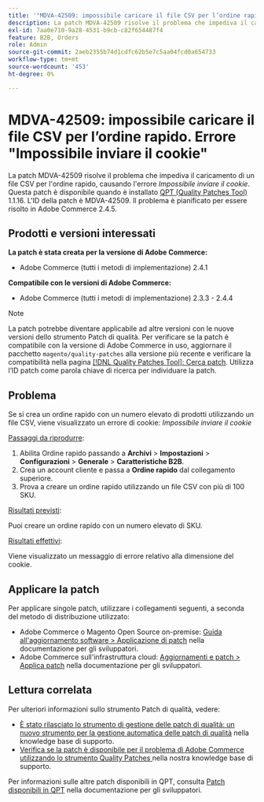 ```yaml
---
title: '"MDVA-42509: impossibile caricare il file CSV per l’ordine rapido. Errore "Impossibile inviare il cookie"'
description: La patch MDVA-42509 risolve il problema che impediva il caricamento di un file CSV per l'ordine rapido, causando l'errore *Impossibile inviare il cookie*. Questa patch è disponibile quando è installato [Quality Patches Tool (QPT)](/help/announcements/adobe-commerce-announcements/magento-quality-patches-released-new-tool-to-self-serve-quality-patches.md) 1.1.16. L'ID della patch è MDVA-42509. Il problema è pianificato per essere risolto in Adobe Commerce 2.4.5.
exl-id: 7aa0e710-9a28-4531-b9cb-c82f654487f4
feature: B2B, Orders
role: Admin
source-git-commit: 2aeb2355b74d1cdfc62b5e7c5aa04fcd0a654733
workflow-type: tm+mt
source-wordcount: '453'
ht-degree: 0%

---
```


# MDVA-42509: impossibile caricare il file CSV per l’ordine rapido. Errore &quot;Impossibile inviare il cookie&quot;

La patch MDVA-42509 risolve il problema che impediva il caricamento di un file CSV per l&#39;ordine rapido, causando l&#39;errore *Impossibile inviare il cookie*. Questa patch è disponibile quando è installato [QPT (Quality Patches Tool)](/help/announcements/adobe-commerce-announcements/magento-quality-patches-released-new-tool-to-self-serve-quality-patches.md) 1.1.16. L&#39;ID della patch è MDVA-42509. Il problema è pianificato per essere risolto in Adobe Commerce 2.4.5.

## Prodotti e versioni interessati

**La patch è stata creata per la versione di Adobe Commerce:**

* Adobe Commerce (tutti i metodi di implementazione) 2.4.1

**Compatibile con le versioni di Adobe Commerce:**

* Adobe Commerce (tutti i metodi di implementazione) 2.3.3 - 2.4.4

>[!NOTE]
>
>La patch potrebbe diventare applicabile ad altre versioni con le nuove versioni dello strumento Patch di qualità. Per verificare se la patch è compatibile con la versione di Adobe Commerce in uso, aggiornare il pacchetto `magento/quality-patches` alla versione più recente e verificare la compatibilità nella pagina [[!DNL Quality Patches Tool]: Cerca patch](https://experienceleague.adobe.com/tools/commerce-quality-patches/index.html). Utilizza l’ID patch come parola chiave di ricerca per individuare la patch.

## Problema

Se si crea un ordine rapido con un numero elevato di prodotti utilizzando un file CSV, viene visualizzato un errore di cookie: *Impossibile inviare il cookie*

<u>Passaggi da riprodurre</u>:

1. Abilita Ordine rapido passando a **Archivi** > **Impostazioni** > **Configurazioni** > **Generale** > **Caratteristiche B2B**.
1. Crea un account cliente e passa a **Ordine rapido** dal collegamento superiore.
1. Prova a creare un ordine rapido utilizzando un file CSV con più di 100 SKU.

<u>Risultati previsti</u>:

Puoi creare un ordine rapido con un numero elevato di SKU.

<u>Risultati effettivi</u>:

Viene visualizzato un messaggio di errore relativo alla dimensione del cookie.

## Applicare la patch

Per applicare singole patch, utilizzare i collegamenti seguenti, a seconda del metodo di distribuzione utilizzato:

* Adobe Commerce o Magento Open Source on-premise: [Guida all&#39;aggiornamento software > Applicazione di patch](https://experienceleague.adobe.com/en/docs/commerce-operations/tools/quality-patches-tool/usage) nella documentazione per gli sviluppatori.
* Adobe Commerce sull&#39;infrastruttura cloud: [Aggiornamenti e patch > Applica patch](https://experienceleague.adobe.com/en/docs/commerce-cloud-service/user-guide/develop/upgrade/apply-patches) nella documentazione per gli sviluppatori.

## Lettura correlata

Per ulteriori informazioni sullo strumento Patch di qualità, vedere:

* [È stato rilasciato lo strumento di gestione delle patch di qualità: un nuovo strumento per la gestione automatica delle patch di qualità](/help/announcements/adobe-commerce-announcements/magento-quality-patches-released-new-tool-to-self-serve-quality-patches.md) nella knowledge base di supporto.
* [Verifica se la patch è disponibile per il problema di Adobe Commerce utilizzando lo strumento Quality Patches ](/help/support-tools/patches-available-in-qpt-tool/check-patch-for-magento-issue-with-magento-quality-patches.md) nella nostra knowledge base di supporto.

Per informazioni sulle altre patch disponibili in QPT, consulta [Patch disponibili in QPT](https://experienceleague.adobe.com/tools/commerce-quality-patches/index.html) nella documentazione per gli sviluppatori.

